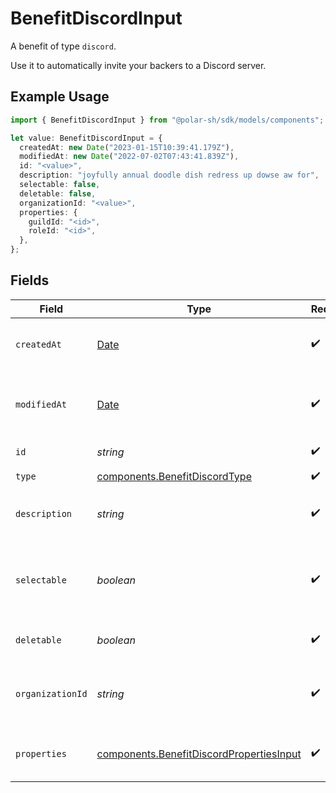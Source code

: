 # BenefitDiscordInput

A benefit of type `discord`.

Use it to automatically invite your backers to a Discord server.

## Example Usage

```typescript
import { BenefitDiscordInput } from "@polar-sh/sdk/models/components";

let value: BenefitDiscordInput = {
  createdAt: new Date("2023-01-15T10:39:41.179Z"),
  modifiedAt: new Date("2022-07-02T07:43:41.839Z"),
  id: "<value>",
  description: "joyfully annual doodle dish redress up dowse aw for",
  selectable: false,
  deletable: false,
  organizationId: "<value>",
  properties: {
    guildId: "<id>",
    roleId: "<id>",
  },
};
```

## Fields

| Field                                                                                                | Type                                                                                                 | Required                                                                                             | Description                                                                                          |
| ---------------------------------------------------------------------------------------------------- | ---------------------------------------------------------------------------------------------------- | ---------------------------------------------------------------------------------------------------- | ---------------------------------------------------------------------------------------------------- |
| `createdAt`                                                                                          | [Date](https://developer.mozilla.org/en-US/docs/Web/JavaScript/Reference/Global_Objects/Date)        | :heavy_check_mark:                                                                                   | Creation timestamp of the object.                                                                    |
| `modifiedAt`                                                                                         | [Date](https://developer.mozilla.org/en-US/docs/Web/JavaScript/Reference/Global_Objects/Date)        | :heavy_check_mark:                                                                                   | Last modification timestamp of the object.                                                           |
| `id`                                                                                                 | *string*                                                                                             | :heavy_check_mark:                                                                                   | The ID of the benefit.                                                                               |
| `type`                                                                                               | [components.BenefitDiscordType](../../models/components/benefitdiscordtype.md)                       | :heavy_check_mark:                                                                                   | N/A                                                                                                  |
| `description`                                                                                        | *string*                                                                                             | :heavy_check_mark:                                                                                   | The description of the benefit.                                                                      |
| `selectable`                                                                                         | *boolean*                                                                                            | :heavy_check_mark:                                                                                   | Whether the benefit is selectable when creating a product.                                           |
| `deletable`                                                                                          | *boolean*                                                                                            | :heavy_check_mark:                                                                                   | Whether the benefit is deletable.                                                                    |
| `organizationId`                                                                                     | *string*                                                                                             | :heavy_check_mark:                                                                                   | The ID of the organization owning the benefit.                                                       |
| `properties`                                                                                         | [components.BenefitDiscordPropertiesInput](../../models/components/benefitdiscordpropertiesinput.md) | :heavy_check_mark:                                                                                   | Properties for a benefit of type `discord`.                                                          |